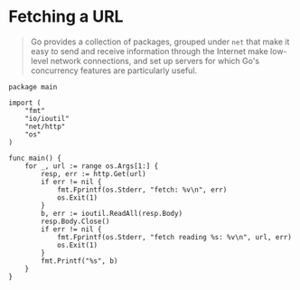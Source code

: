 # Fetching a URL

> Go provides a collection of packages, grouped under `net`
> that make it easy to send and receive information through the Internet
> make low-level network connections, and set up servers
> for which Go's concurrency features are particularly useful.

```golang
package main

import (
	"fmt"
	"io/ioutil"
	"net/http"
	"os"
)

func main() {
	for _, url := range os.Args[1:] {
		resp, err := http.Get(url)
		if err != nil {
			fmt.Fprintf(os.Stderr, "fetch: %v\n", err)
			os.Exit(1)
		}
		b, err := ioutil.ReadAll(resp.Body)
		resp.Body.Close()
		if err != nil {
			fmt.Fprintf(os.Stderr, "fetch reading %s: %v\n", url, err)
			os.Exit(1)
		}
		fmt.Printf("%s", b)
	}
}
```
